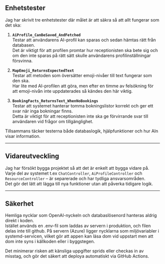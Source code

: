 ## Enhetstester

Jag har skrivit tre enhetstester där målet är att säkra så att allt fungerar som det ska:

1. **`AiProfile_CanBeSaved_AndFetched`**  
   Testar att användarens AI-profil kan sparas och sedan hämtas rätt från databasen.  
   Det är viktigt för att profilen promtar hur receptionisten ska bete sig och om den inte sparas på rätt sätt skulle användarens profilinställningar försvinna.

2. **`MapEmoji_ReturnsExpectedText`**  
   Testar att metoden som översätter emoji-nivåer till text fungerar som den ska.  
   Har lite med AI-profilen att göra, men efter en timme av felsökning för att emoji-nivån inte uppdaterades så kändes den här viktig.

3. **`BookingFacts_ReturnsText_WhenNoBookings`**  
   Testar att systemet hanterar tomma bokningslistor korrekt och ger ett svar när inga bokningar finns.  
   Detta är viktigt för att receptionisten inte ska ge förvirrande svar till användaren vid frågor om tillgänglighet.

Tillsammans täcker testerna både databaslogik, hjälpfunktioner och hur AIn visar information.

---

## Vidareutveckling

Jag har försökt bygga projektet så att det är enkelt att bygga vidare på.  
Varje del av systemet t.ex `ChatController`, `AiProfileController` och `ResourceController` – är separerade och har tydliga ansvarsområden.  
Det gör det lätt att lägga till nya funktioner utan att påverka tidigare logik.

---

## Säkerhet

Hemliga nycklar som OpenAI-nyckeln och databaslösenord hanteras aldrig direkt i koden.  
Istället används en .env-fil som laddas av servern i produktion, och filen delas inte till github.
På servern (Azure) ligger nycklarna som miljövariabler i systemd-servicen, vilket gör att appen kan läsa dom vid uppstart men att dom inte syns i källkoden eller i byggstegen.

Det minimerar risken att känsliga uppgifter sprids eller checkas in av misstag, och gör det säkert att deploya automatiskt via GitHub Actions.
